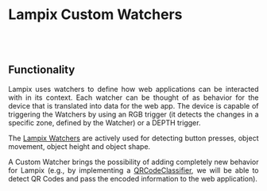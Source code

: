 # Lampix Custom Watchers

<br>
<br>

## Functionality
<div style="text-align: justify">

Lampix uses watchers to define how web applications can be interacted with in its context. 
Each watcher can be thought of as behavior for the device that is translated into data for the web app. 
The device is capable of triggering the Watchers by using an RGB trigger 
(it detects the changes in a specific zone, defined by the Watcher) or a DEPTH trigger.

The [Lampix Watchers](https://api.lampix.co/application-development/standard-watchers) are actively used 
for detecting button presses, object movement, object height and object shape.

A Custom Watcher brings the possibility of adding completely new behavior for Lampix 
(e.g., by implementing a [QRCodeClassifier](./QRCodeDetector.md), 
we will be able to detect QR Codes and pass the encoded information to the web application).

</div>
